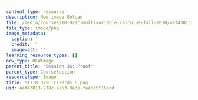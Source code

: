 ```yaml
---
content_type: resource
description: New image Upload
file: /media/courses/18-02sc-multivariable-calculus-fall-2010/4ef43813278ca7530a3efae5d5f155dd_MIT18_02SC_L12Brds_6.png
file_type: image/png
image_metadata:
  caption: ''
  credit: ''
  image-alt: ''
learning_resource_types: []
ocw_type: OCWImage
parent_title: 'Session 36: Proof'
parent_type: CourseSection
resourcetype: Image
title: MIT18_02SC_L12Brds_6.png
uid: 4ef43813-278c-a753-0a3e-fae5d5f155dd
---
```

